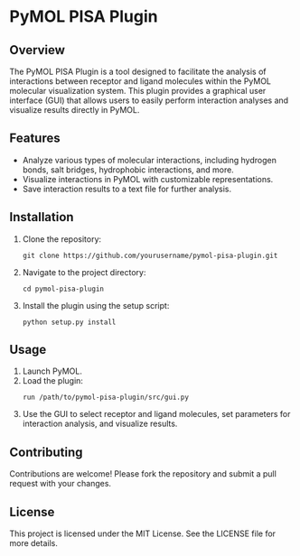 # PyMOL PISA Plugin

## Overview
The PyMOL PISA Plugin is a tool designed to facilitate the analysis of interactions between receptor and ligand molecules within the PyMOL molecular visualization system. This plugin provides a graphical user interface (GUI) that allows users to easily perform interaction analyses and visualize results directly in PyMOL.

## Features
- Analyze various types of molecular interactions, including hydrogen bonds, salt bridges, hydrophobic interactions, and more.
- Visualize interactions in PyMOL with customizable representations.
- Save interaction results to a text file for further analysis.

## Installation
1. Clone the repository:
   ```
   git clone https://github.com/yourusername/pymol-pisa-plugin.git
   ```
2. Navigate to the project directory:
   ```
   cd pymol-pisa-plugin
   ```
3. Install the plugin using the setup script:
   ```
   python setup.py install
   ```

## Usage
1. Launch PyMOL.
2. Load the plugin:
   ```
   run /path/to/pymol-pisa-plugin/src/gui.py
   ```
3. Use the GUI to select receptor and ligand molecules, set parameters for interaction analysis, and visualize results.

## Contributing
Contributions are welcome! Please fork the repository and submit a pull request with your changes.

## License
This project is licensed under the MIT License. See the LICENSE file for more details.